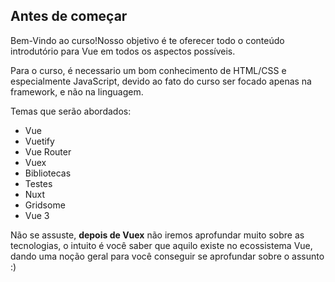 ## Antes de começar

Bem-Vindo ao curso!Nosso objetivo é te oferecer todo o conteúdo introdutório para Vue em todos os aspectos possíveis.

Para o curso, é necessario um bom conhecimento de HTML/CSS e especialmente JavaScript, devido ao fato do curso ser focado apenas na framework, e não na linguagem.

Temas que serão abordados:

- Vue
- Vuetify
- Vue Router
- Vuex
- Bibliotecas
- Testes
- Nuxt
- Gridsome
- Vue 3

Não se assuste, **depois de Vuex** não iremos aprofundar muito sobre as tecnologias, o intuito é você saber que aquilo existe no ecossistema Vue, dando uma noção geral para você conseguir se aprofundar sobre o assunto :)